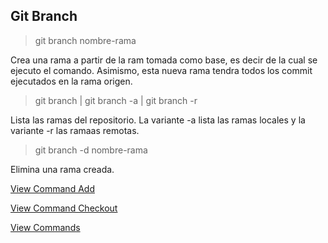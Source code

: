 ## Git Branch

> git branch nombre-rama

Crea una rama a partir de la ram tomada como base, es decir de la cual se ejecuto el comando. Asimismo, esta nueva rama tendra todos los commit ejecutados en la rama origen.

> git branch | git branch -a | git branch -r

Lista las ramas del repositorio. La variante -a lista las ramas locales y la variante -r las ramaas remotas.

> git branch -d nombre-rama

Elimina una rama creada.

[View Command Add](Add.md)

[View Command Checkout](Checkout.md)

[View Commands](../Commands.md)